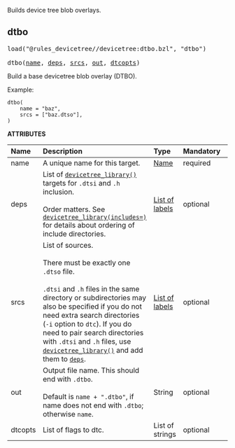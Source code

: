 <!-- Generated with Stardoc: http://skydoc.bazel.build -->

Builds device tree blob overlays.

<a id="dtbo"></a>

## dtbo

<pre>
load("@rules_devicetree//devicetree:dtbo.bzl", "dtbo")

dtbo(<a href="#dtbo-name">name</a>, <a href="#dtbo-deps">deps</a>, <a href="#dtbo-srcs">srcs</a>, <a href="#dtbo-out">out</a>, <a href="#dtbo-dtcopts">dtcopts</a>)
</pre>

Build a base devicetree blob overlay (DTBO).

Example:

```starlark
dtbo(
    name = "baz",
    srcs = ["baz.dtso"],
)
```

**ATTRIBUTES**


| Name  | Description | Type | Mandatory | Default |
| :------------- | :------------- | :------------- | :------------- | :------------- |
| <a id="dtbo-name"></a>name |  A unique name for this target.   | <a href="https://bazel.build/concepts/labels#target-names">Name</a> | required |  |
| <a id="dtbo-deps"></a>deps |  List of [`devicetree_library()`](devicetree_library.md#devicetree_library) targets for `.dtsi` and `.h` inclusion.<br><br>Order matters. See [`devicetree_library(includes=)`](devicetree_library.md#devicetree_library-includes) for details about ordering of include directories.   | <a href="https://bazel.build/concepts/labels">List of labels</a> | optional |  `[]`  |
| <a id="dtbo-srcs"></a>srcs |  List of sources.<br><br>There must be exactly one `.dtso` file.<br><br>`.dtsi` and `.h` files in the same directory or subdirectories may also be specified if you do not need extra search directories (`-i` option to `dtc`). If you do need to pair search directories with `.dtsi` and `.h` files, use [`devicetree_library()`](devicetree_library.md#devicetree_library) and add them to [`deps`](#dtb-deps).   | <a href="https://bazel.build/concepts/labels">List of labels</a> | optional |  `[]`  |
| <a id="dtbo-out"></a>out |  Output file name. This should end with `.dtbo`.<br><br>Default is `name + ".dtbo"`, if name does not end with `.dtbo`; otherwise `name`.   | String | optional |  `""`  |
| <a id="dtbo-dtcopts"></a>dtcopts |  List of flags to dtc.   | List of strings | optional |  `[]`  |


